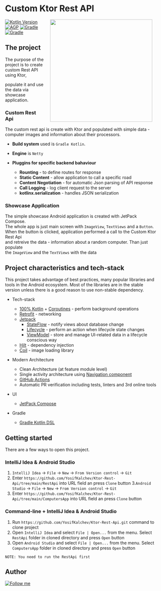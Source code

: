 # Custom Ktor Rest API

<img src="https://user-images.githubusercontent.com/65896669/185248723-fbda8767-0bf4-4398-8e99-301b4b7a5c29.gif" width="336" align="right" hspace="20">

[![Kotlin Version](https://img.shields.io/badge/Kotlin-1.7.10-black.svg)](https://kotlinlang.org)
[![AGP](https://img.shields.io/badge/AGP-7.2.1-black?style=flat)](https://developer.android.com/studio/releases/gradle-plugin)
[![Gradle](https://img.shields.io/badge/Gradle-7.3.3-black?style=flat)](https://gradle.org)
[![Gradle](https://img.shields.io/badge/Compose-1.0.2-black.svg?style=flat)](https://developer.android.com/jetpack/compose)

## The project
The purpose of the project is to create custom Rest API using Ktor, 

populate it and use the data via showcase application.


### Custom Rest Api

The custom rest api is create with Ktor and populated with simple data -                                
computer images and information about their processors.                                

* __Build system__ used is `Gradle Kotlin`.
* __Engine__ is `Netty`
* __Pluggins for specific backend bahaviour__

    * __Rounting__ - to define routes for response
    * __Static Content__ - allow application to call a specific road
    * __Content Negotiation__ - for automatic Json parsing of API response
    * __Call Logging__ - log client request to the server
    * __kotlinx.serialization__ - handles JSON serialization

### Showcase Application

The simple showcase Android application is created with JetPack Compose.                                
The whole app is just main screen with `ImageView`, `TextViews` and a `Button`.                                
When the button is clicked, application performed a call to the Custom Ktor Rest Api                                                                
and retreive the data - information about a random computer. Than just populate                                                                
the `ImageView` and the `TextViews` with the data                                

## Project characteristics and tech-stack

This project takes advantage of best practices, many popular libraries and tools 
in the Android ecosystem. Most of the libraries are in the stable version unless 
there is a good reason to use non-stable dependency.

* Tech-stack
    * [100% Kotlin](https://kotlinlang.org/) + [Coroutines](https://kotlinlang.org/docs/reference/coroutines-overview.html) - perform background operations
    * [Retrofit](https://square.github.io/retrofit/) - networking
    * [Jetpack](https://developer.android.com/jetpack)
        * [StateFlow](https://developer.android.com/kotlin/flow/stateflow-and-sharedflow) - notify views about database change
        * [Lifecycle](https://developer.android.com/topic/libraries/architecture/lifecycle) - perform an action when lifecycle state changes
        * [ViewModel](https://developer.android.com/topic/libraries/architecture/viewmodel) - store and manage UI-related data in a lifecycle conscious way
    * [Hilt](https://dagger.dev/hilt/) - dependency injection
    * [Coil](https://coil-kt.github.io/coil/compose/) - image loading library

* Modern Architecture
    * Clean Architecture (at feature module level)
    * Single activity architecture using [Navigation component](https://developer.android.com/guide/navigation/navigation-getting-started)
  * [GitHub Actions](https://github.com/features/actions)
  * Automatic PR verification including tests, linters and 3rd online tools
* UI
    * [JetPack Compose](https://material.io/design)
* Gradle
    * [Gradle Kotlin DSL](https://docs.gradle.org/current/userguide/kotlin_dsl.html)


## Getting started

There are a few ways to open this project.

### IntelliJ Idea & Android Studio

1. `IntelliJ Idea` -> `File` -> `New` -> `From Version control` -> `Git`
2. Enter `https://github.com/YosifKalchev/Ktor-Rest-Api/tree/main/RestApi` into URL field an press `Clone` button
3.`Android Studio` -> `File` -> `New` -> `From Version control` -> `Git`
4. Enter `https://github.com/YosifKalchev/Ktor-Rest-Api/tree/main/ComputersApp` into URL field an press `Clone` button

### Command-line + IntelliJ Idea & Android Studio

1. Run `https://github.com/YosifKalchev/Ktor-Rest-Api.git` command to clone project
2. Open `IntelliJ Idea` and select `File | Open...` from the menu. Select `RestApi` folder in cloned directory and press `Open` button
3. Open `Android Studio` and select `File | Open...` from the menu. Select `ComputersApp` folder in cloned directory and press `Open` button

```
NOTE: You need to run the RestApi first
```

## Author
[![Follow me](https://img.shields.io/twitter/follow/YosifKalchev?style=social)](https://twitter.com/yosifkalchev)

